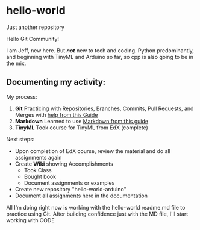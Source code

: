 # hello-world
Just another repository

Hello Git Community!

I am Jeff, new here. But __*not*__ new to tech and coding. Python predominantly, and beginning with TinyML and Arduino so far, so cpp is also going to be in the mix.

## Documenting my activity:

My process:

1. **Git** Practicing with Repositories, Branches, Commits, Pull Requests, and Merges with [help from this Guide](https://guides.github.com/activities/hello-world/)
2. **Markdown** Learned to use [Markdown from this guide](https://guides.github.com/features/mastering-markdown/)
3. **TinyML** Took course for TinyML from EdX (complete)

Next steps:
* Upon completion of EdX course, review the material and do all assignments again
* Create **Wiki** showing Accomplishments
  * Took Class
  * Bought book
  * Document assignments or examples
* Create new repository "hello-world-arduino"
* Document all assignments here in the documentation

All I'm doing right now is working with the hello-world readme.md file to practice using Git. After building confidence just with the MD file, I'll start working with CODE
